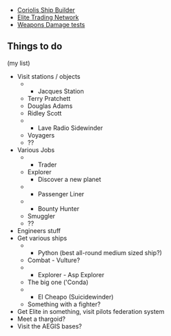 - [Coriolis Ship Builder](https://coriolis.edcd.io)
- [Elite Trading Network](http://etn.io/)
- [Weapons Damage tests](https://forums.frontier.co.uk/showthread.php?t=140240)

## Things to do
(my list)

- Visit stations / objects
  - * Jacques Station
  - Terry Pratchett
  - Douglas Adams
  - Ridley Scott
  - * Lave Radio Sidewinder
  - Voyagers
  - ??
- Various Jobs
  - * Trader
  - Explorer
    - Discover a new planet
  - * Passenger Liner
  - * Bounty Hunter
  - Smuggler
  - ??
- Engineers stuff
- Get various ships
  - * Python (best all-round medium sized ship?)
  - Combat - Vulture?
  - * Explorer - Asp Explorer
  - The big one ('Conda)
  - * El Cheapo (Suicidewinder)
  - Something with a fighter?
- Get Elite in something, visit pilots federation system
- Meet a thargoid?
- Visit the AEGIS bases?
